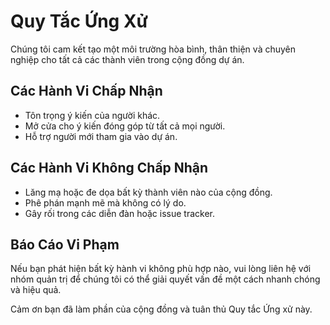 # Quy Tắc Ứng Xử

Chúng tôi cam kết tạo một môi trường hòa bình, thân thiện và chuyên nghiệp cho tất cả các thành viên trong cộng đồng dự án.

## Các Hành Vi Chấp Nhận

- Tôn trọng ý kiến của người khác.
- Mở cửa cho ý kiến đóng góp từ tất cả mọi người.
- Hỗ trợ người mới tham gia vào dự án.

## Các Hành Vi Không Chấp Nhận

- Lăng mạ hoặc đe dọa bất kỳ thành viên nào của cộng đồng.
- Phê phán mạnh mẽ mà không có lý do.
- Gây rối trong các diễn đàn hoặc issue tracker.

## Báo Cáo Vi Phạm

Nếu bạn phát hiện bất kỳ hành vi không phù hợp nào, vui lòng liên hệ với nhóm quản trị để chúng tôi có thể giải quyết vấn đề một cách nhanh chóng và hiệu quả.

Cảm ơn bạn đã làm phần của cộng đồng và tuân thủ Quy tắc Ứng xử này.
